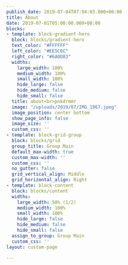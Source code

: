 ```yaml
---
publish_date: 2019-07-04T07:04:03.000+00:00
title: About
date: 2019-07-01T05:00:00.000+00:00
blocks:
- template: block-gradient-hero
  block: blocks/gradient-hero
  text_color: "#FFFFFF"
  left_color: "#EE5C6C"
  right_color: "#6A0D83"
  widths:
    large_width: 100%
    medium_width: 100%
    small_width: 100%
    hide_large: false
    hide_medium: false
    hide_small: false
  title: about<br>pnkdrmmr
  image: "/uploads/2019/07/IMG_1967.jpeg"
  image_position: center bottom
  show_page_info: false
  image_size: ''
  custom_css: ''
- template: block-grid-group
  block: blocks/grid
  group_title: Group Main
  default_max-width: true
  custom_max-width: ''
  custom_css: ''
  no_gutter: false
  grid_vertical_align: Middle
  grid_horizontal_align: Right
- template: block-content
  block: blocks/content
  widths:
    large_width: 50% (1/2)
    medium_width: 100%
    small_width: 100%
    hide_large: false
    hide_medium: false
    hide_small: false
  assign_to_group: Group Main
  custom_css: ''
layout: custom-page

---
```

